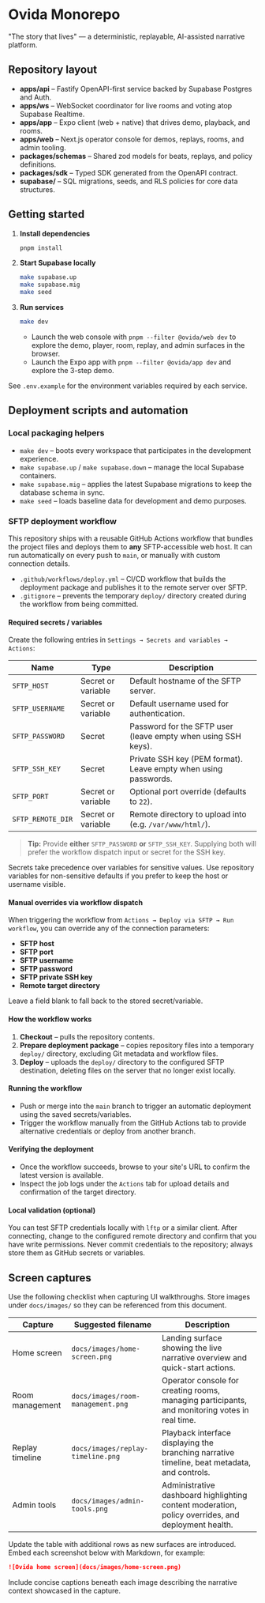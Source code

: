 # Ovida Monorepo

"The story that lives" — a deterministic, replayable, AI-assisted narrative platform.

## Repository layout

- **apps/api** – Fastify OpenAPI-first service backed by Supabase Postgres and Auth.
- **apps/ws** – WebSocket coordinator for live rooms and voting atop Supabase Realtime.
- **apps/app** – Expo client (web + native) that drives demo, playback, and rooms.
- **apps/web** – Next.js operator console for demos, replays, rooms, and admin tooling.
- **packages/schemas** – Shared zod models for beats, replays, and policy definitions.
- **packages/sdk** – Typed SDK generated from the OpenAPI contract.
- **supabase/** – SQL migrations, seeds, and RLS policies for core data structures.

## Getting started

1. **Install dependencies**

   ```bash
   pnpm install
   ```

2. **Start Supabase locally**

   ```bash
   make supabase.up
   make supabase.mig
   make seed
   ```

3. **Run services**

   ```bash
   make dev
   ```

   - Launch the web console with `pnpm --filter @ovida/web dev` to explore the demo, player, room, replay, and admin surfaces in the browser.
   - Launch the Expo app with `pnpm --filter @ovida/app dev` and explore the 3-step demo.

See `.env.example` for the environment variables required by each service.

## Deployment scripts and automation

### Local packaging helpers

- `make dev` – boots every workspace that participates in the development experience.
- `make supabase.up` / `make supabase.down` – manage the local Supabase containers.
- `make supabase.mig` – applies the latest Supabase migrations to keep the database schema in sync.
- `make seed` – loads baseline data for development and demo purposes.

### SFTP deployment workflow

This repository ships with a reusable GitHub Actions workflow that bundles the project files and deploys them to **any** SFTP-accessible web host. It can run automatically on every push to `main`, or manually with custom connection details.

- `.github/workflows/deploy.yml` – CI/CD workflow that builds the deployment package and publishes it to the remote server over SFTP.
- `.gitignore` – prevents the temporary `deploy/` directory created during the workflow from being committed.

#### Required secrets / variables

Create the following entries in `Settings → Secrets and variables → Actions`:

| Name | Type | Description |
|------|------|-------------|
| `SFTP_HOST` | Secret or variable | Default hostname of the SFTP server. |
| `SFTP_USERNAME` | Secret or variable | Default username used for authentication. |
| `SFTP_PASSWORD` | Secret | Password for the SFTP user (leave empty when using SSH keys). |
| `SFTP_SSH_KEY` | Secret | Private SSH key (PEM format). Leave empty when using passwords. |
| `SFTP_PORT` | Secret or variable | Optional port override (defaults to `22`). |
| `SFTP_REMOTE_DIR` | Secret or variable | Remote directory to upload into (e.g. `/var/www/html/`). |

> **Tip:** Provide **either** `SFTP_PASSWORD` **or** `SFTP_SSH_KEY`. Supplying both will prefer the workflow dispatch input or secret for the SSH key.

Secrets take precedence over variables for sensitive values. Use repository variables for non-sensitive defaults if you prefer to keep the host or username visible.

#### Manual overrides via workflow dispatch

When triggering the workflow from `Actions → Deploy via SFTP → Run workflow`, you can override any of the connection parameters:

- **SFTP host**
- **SFTP port**
- **SFTP username**
- **SFTP password**
- **SFTP private SSH key**
- **Remote target directory**

Leave a field blank to fall back to the stored secret/variable.

#### How the workflow works

1. **Checkout** – pulls the repository contents.
2. **Prepare deployment package** – copies repository files into a temporary `deploy/` directory, excluding Git metadata and workflow files.
3. **Deploy** – uploads the `deploy/` directory to the configured SFTP destination, deleting files on the server that no longer exist locally.

#### Running the workflow

- Push or merge into the `main` branch to trigger an automatic deployment using the saved secrets/variables.
- Trigger the workflow manually from the GitHub Actions tab to provide alternative credentials or deploy from another branch.

#### Verifying the deployment

- Once the workflow succeeds, browse to your site's URL to confirm the latest version is available.
- Inspect the job logs under the `Actions` tab for upload details and confirmation of the target directory.

#### Local validation (optional)

You can test SFTP credentials locally with `lftp` or a similar client. After connecting, change to the configured remote directory and confirm that you have write permissions. Never commit credentials to the repository; always store them as GitHub secrets or variables.

## Screen captures

Use the following checklist when capturing UI walkthroughs. Store images under `docs/images/` so they can be referenced from this document.

| Capture | Suggested filename | Description |
|---------|--------------------|-------------|
| Home screen | `docs/images/home-screen.png` | Landing surface showing the live narrative overview and quick-start actions. |
| Room management | `docs/images/room-management.png` | Operator console for creating rooms, managing participants, and monitoring votes in real time. |
| Replay timeline | `docs/images/replay-timeline.png` | Playback interface displaying the branching narrative timeline, beat metadata, and controls. |
| Admin tools | `docs/images/admin-tools.png` | Administrative dashboard highlighting content moderation, policy overrides, and deployment health. |

Update the table with additional rows as new surfaces are introduced. Embed each screenshot below with Markdown, for example:

```markdown
![Ovida home screen](docs/images/home-screen.png)
```

Include concise captions beneath each image describing the narrative context showcased in the capture.
